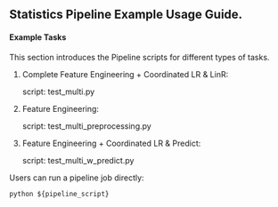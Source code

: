 ## Statistics Pipeline Example Usage Guide.

#### Example Tasks

This section introduces the Pipeline scripts for different types of tasks.

1. Complete Feature Engineering + Coordinated LR & LinR:

   script: test_multi.py

2. Feature Engineering:

   script: test_multi_preprocessing.py

3. Feature Engineering + Coordinated LR & Predict:

   script: test_multi_w_predict.py

Users can run a pipeline job directly:

    python ${pipeline_script}